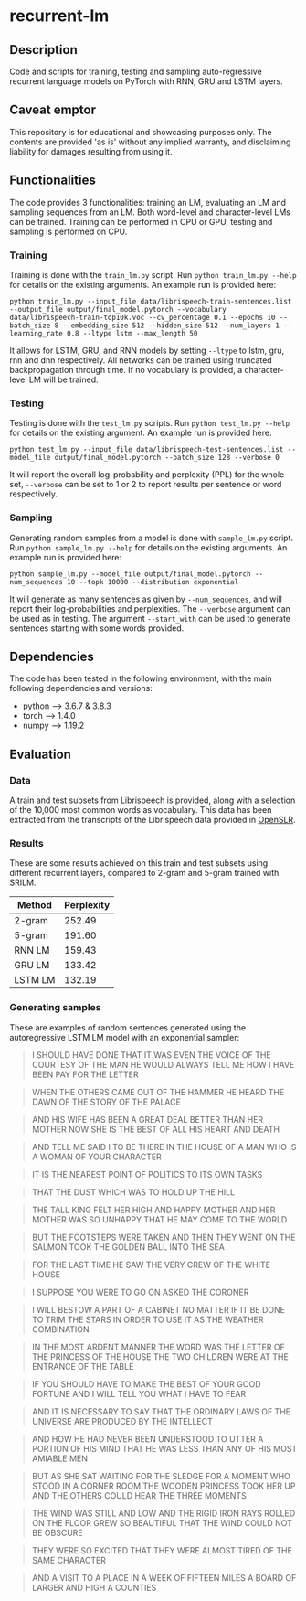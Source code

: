 # recurrent-lm
## Description
Code and scripts for training, testing and sampling auto-regressive recurrent language models on PyTorch with RNN, GRU and LSTM layers.

## Caveat emptor
This repository is for educational and showcasing purposes only. The contents are provided 'as is' without any implied warranty, and disclaiming liability for damages resulting from using it.

## Functionalities
The code provides 3 functionalities: training an LM, evaluating an LM and sampling sequences from an LM. Both word-level and character-level LMs can be trained. Training can be performed in CPU or GPU, testing and sampling is performed on CPU.

### Training
Training is done with the ``train_lm.py`` script. Run ``python train_lm.py --help`` for details on the existing arguments. An example run is provided here:

```
python train_lm.py --input_file data/librispeech-train-sentences.list --output_file output/final_model.pytorch --vocabulary data/librispeech-train-top10k.voc --cv_percentage 0.1 --epochs 10 --batch_size 8 --embedding_size 512 --hidden_size 512 --num_layers 1 --learning_rate 0.8 --ltype lstm --max_length 50
```

It allows for LSTM, GRU, and RNN models by setting ``--ltype`` to lstm, gru, rnn and dnn respectively. All networks can be trained using truncated backpropagation through time. If no vocabulary is provided, a character-level LM will be trained.

### Testing
Testing is done with the ``test_lm.py`` scripts. Run ``python test_lm.py --help`` for details on the existing argument. An example run is provided here:

```
python test_lm.py --input_file data/librispeech-test-sentences.list --model_file output/final_model.pytorch --batch_size 128 --verbose 0
```

It will report the overall log-probability and perplexity (PPL) for the whole set, ``--verbose`` can be set to 1 or 2 to report results per sentence or word respectively.

### Sampling
Generating random samples from a model is done with ``sample_lm.py`` script. Run ``python sample_lm.py --help`` for details on the existing arguments. An example run is provided here:

```
python sample_lm.py --model_file output/final_model.pytorch --num_sequences 10 --topk 10000 --distribution exponential
```

It will generate as many sentences as given by ``--num_sequences``, and will report their log-probabilities and perplexities. The ``--verbose`` argument can be used as in testing. The argument ``--start_with`` can be used to generate sentences starting with some words provided.

## Dependencies

The code has been tested in the following environment, with the main following dependencies and versions:

* python --> 3.6.7 & 3.8.3
* torch --> 1.4.0
* numpy --> 1.19.2

## Evaluation

### Data

A train and test subsets from Librispeech is provided, along with a selection of the 10,000 most common words as vocabulary. This data has been extracted from the transcripts of the Librispeech data provided in [OpenSLR](http://www.openslr.org/12/).

### Results

These are some results achieved on this train and test subsets using different recurrent layers, compared to 2-gram and 5-gram trained with SRILM.

Method  | Perplexity
--------|----------
2-gram  | 252.49 
5-gram  | 191.60
RNN LM  | 159.43 
GRU LM  | 133.42 
LSTM LM | 132.19 

### Generating samples

These are examples of random sentences generated using the autoregressive LSTM LM model with an exponential sampler:

> I SHOULD HAVE DONE THAT IT WAS EVEN THE VOICE OF THE COURTESY OF THE MAN HE WOULD ALWAYS TELL ME HOW I HAVE BEEN PAY FOR THE LETTER

> WHEN THE OTHERS CAME OUT OF THE HAMMER HE HEARD THE DAWN OF THE STORY OF THE PALACE

> AND HIS WIFE HAS BEEN A GREAT DEAL BETTER THAN HER MOTHER NOW SHE IS THE BEST OF ALL HIS HEART AND DEATH

> AND TELL ME SAID I TO BE THERE IN THE HOUSE OF A MAN WHO IS A WOMAN OF YOUR CHARACTER

> IT IS THE NEAREST POINT OF POLITICS TO ITS OWN TASKS

> THAT THE DUST WHICH WAS TO HOLD UP THE HILL

> THE TALL KING FELT HER HIGH AND HAPPY MOTHER AND HER MOTHER WAS SO UNHAPPY THAT HE MAY COME TO THE WORLD

> BUT THE FOOTSTEPS WERE TAKEN AND THEN THEY WENT ON THE SALMON TOOK THE GOLDEN BALL INTO THE SEA

> FOR THE LAST TIME HE SAW THE VERY CREW OF THE WHITE HOUSE

> I SUPPOSE YOU WERE TO GO ON ASKED THE CORONER

> I WILL BESTOW A PART OF A CABINET NO MATTER IF IT BE DONE TO TRIM THE STARS IN ORDER TO USE IT AS THE WEATHER COMBINATION

> IN THE MOST ARDENT MANNER THE WORD WAS THE LETTER OF THE PRINCESS OF THE HOUSE THE TWO CHILDREN WERE AT THE ENTRANCE OF THE TABLE

> IF YOU SHOULD HAVE TO MAKE THE BEST OF YOUR GOOD FORTUNE AND I WILL TELL YOU WHAT I HAVE TO FEAR

> AND IT IS NECESSARY TO SAY THAT THE ORDINARY LAWS OF THE UNIVERSE ARE PRODUCED BY THE INTELLECT

> AND HOW HE HAD NEVER BEEN UNDERSTOOD TO UTTER A PORTION OF HIS MIND THAT HE WAS LESS THAN ANY OF HIS MOST AMIABLE MEN

> BUT AS SHE SAT WAITING FOR THE SLEDGE FOR A MOMENT WHO STOOD IN A CORNER ROOM THE WOODEN PRINCESS TOOK HER UP AND THE OTHERS COULD HEAR THE THREE MOMENTS

> THE WIND WAS STILL AND LOW AND THE RIGID IRON RAYS ROLLED ON THE FLOOR GREW SO BEAUTIFUL THAT THE WIND COULD NOT BE OBSCURE

> THEY WERE SO EXCITED THAT THEY WERE ALMOST TIRED OF THE SAME CHARACTER

> AND A VISIT TO A PLACE IN A WEEK OF FIFTEEN MILES A BOARD OF LARGER AND HIGH A COUNTIES

